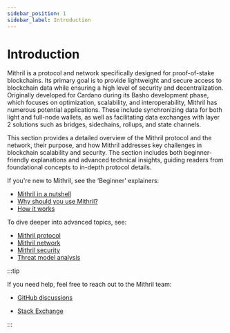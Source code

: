 ```yaml
---
sidebar_position: 1
sidebar_label: Introduction
---
```


# Introduction

Mithril is a protocol and network specifically designed for proof-of-stake blockchains. Its primary goal is to provide lightweight and secure access to blockchain data while ensuring a high level of security and decentralization. Originally developed for Cardano during its Basho development phase, which focuses on optimization, scalability, and interoperability, Mithril has numerous potential applications. These include synchronizing data for both light and full-node wallets, as well as facilitating data exchanges with layer 2 solutions such as bridges, sidechains, rollups, and state channels.

This section provides a detailed overview of the Mithril protocol and the network, their purpose, and how Mithril addresses key challenges in blockchain scalability and security. The section includes both beginner-friendly explanations and advanced technical insights, guiding readers from foundational concepts to in-depth protocol details.

If you're new to Mithril, see the ‘Beginner' explainers:

- [Mithril in a nutshell](./beginner/mithril-in-a-nutshell.md)
- [Why should you use Mithril?](./beginner/why-use-mithril.md)
- [How it works](./beginner/how-it-works.md)

To dive deeper into advanced topics, see:

- [Mithril protocol](./advanced/mithril-protocol/README.mdx)
- [Mithril network](./advanced/mithril-network/README.mdx)
- [Mithril security](./advanced/mithril-protocol/security.md)
- [Threat model analysis](./advanced/threat-model.md)

:::tip

If you need help, feel free to reach out to the Mithril team:

- [GitHub discussions](https://github.com/input-output-hk/mithril/discussions)

- [Stack Exchange](https://cardano.stackexchange.com/search?q=mithril)

:::
